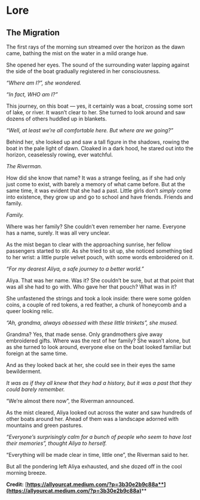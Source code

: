 # Lore

## The Migration&#x20;

The first rays of the morning sun streamed over the horizon as the dawn came, bathing the mist on the water in a mild orange hue.

She opened her eyes. The sound of the surrounding water lapping against the side of the boat gradually registered in her consciousness.

_“Where am I?”, she wondered._

_“In fact, WHO am I?”_

This journey, on this boat — yes, it certainly was a boat, crossing some sort of lake, or river. It wasn’t clear to her. She turned to look around and saw dozens of others huddled up in blankets.

_“Well, at least we’re all comfortable here. But where are we going?”_

Behind her, she looked up and saw a tall figure in the shadows, rowing the boat in the pale light of dawn. Cloaked in a dark hood, he stared out into the horizon, ceaselessly rowing, ever watchful.

_The Riverman._

How did she know that name? It was a strange feeling, as if she had only just come to exist, with barely a memory of what came before. But at the same time, it was evident that she had a past. Little girls don’t _simply_ come into existence, they grow up and go to school and have friends. Friends and family.

_Family._

Where was her family? She couldn’t even remember her name. Everyone has a name, surely. It was all very unclear.

As the mist began to clear with the approaching sunrise, her fellow passengers started to stir. As she tried to sit up, she noticed something tied to her wrist: a little purple velvet pouch, with some words embroidered on it.

_“For my dearest Aliya, a safe journey to a better world.”_

Aliya. That was her name. Was it? She couldn’t be sure, but at that point that was all she had to go with. Who gave her that pouch? What was in it?

She unfastened the strings and took a look inside: there were some golden coins, a couple of red tokens, a red feather, a chunk of honeycomb and a queer looking relic.

_“Ah, grandma, always obsessed with these little trinkets”, she mused._

Grandma? Yes, that made sense. Only grandmothers give away embroidered gifts. Where was the rest of her family? She wasn’t alone, but as she turned to look around, everyone else on the boat looked familiar but foreign at the same time.

And as they looked back at her, she could see in their eyes the same bewilderment.

_It was as if they all knew that they had a history, but it was a past that they could barely remember._

“We’re almost there now”, the Riverman announced.

As the mist cleared, Aliya looked out across the water and saw hundreds of other boats around her. Ahead of them was a landscape adorned with mountains and green pastures.

_“Everyone’s surprisingly calm for a bunch of people who seem to have lost their memories”, thought Aliya to herself._

“Everything will be made clear in time, little one”, the Riverman said to her.

But all the pondering left Aliya exhausted, and she dozed off in the cool morning breeze.

**Credit:** [**https://allyourcat.medium.com/?p=3b30e2b9c88a**](https://allyourcat.medium.com/?p=3b30e2b9c88a)****
